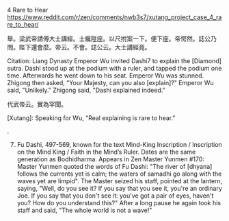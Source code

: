 4 Rare to Hear
https://www.reddit.com/r/zen/comments/nwb3s7/xutang_project_case_4_rare_to_hear/

舉。梁武帝請傅大士講經。士纔陞座。以尺拊案一下。便下座。帝愕然。誌公乃問。陛下還會麼。帝云。不會。誌公云。大士講經竟。

Citation: Liang Dynasty Emperor Wu invited Dashi7 to explain the [Diamond] sutra. Dashi stood up at the podium with a ruler, and tapped the podium one time. Afterwards he went down to his seat. Emperor Wu was stunned. Zhigong then asked, "Your Majesty, can you also [explain]?" Emperor Wu said, "Unlikely." Zhigong said, "Dashi explained indeed."

代武帝云。實為罕聞。

[Xutang]: Speaking for Wu, "Real explaining is rare to hear."

.

7) Fu Dashi, 497-569, known for the text Mind-King Inscription / Inscription on the Mind King / Faith in the Mind’s Ruler. Dates are the same generation as Bodhidharma. Appears in Zen Master Yunmen #170: Master Yunmen quoted the words of Fu Dashi: "The river of [dhyana] follows the currents yet is calm; the waters of samadhi go along with the waves yet are limpid". The Master seized his staff, pointed at the lantern, saying, "Well, do you see it? If you say that you see it, you're an ordinary Joe. If you say that you don't see it: you've got a pair of eyes, haven't you? How do you understand this?" After a long pause he again took his staff and said, "The whole world is not a wave!"

